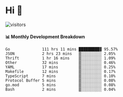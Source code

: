 # Hi 👋
 
![visitors](https://visitor-badge.glitch.me/badge?page_id=sorcererxw.sorcererx)

#### 📊 Monthly Development Breakdown

<!--START_SECTION:waka-->
```text
Go              111 hrs 11 mins █████████▓ 95.57%
JSON            2 hrs 23 mins   ▒░░░░░░░░░ 2.05%
Thrift          1 hr 16 mins    ▒░░░░░░░░░ 1.09%
Other           32 mins         ▒░░░░░░░░░ 0.46%
YAML            17 mins         ▒░░░░░░░░░ 0.25%
Makefile        12 mins         ▒░░░░░░░░░ 0.17%
TypeScript      7 mins          ▒░░░░░░░░░ 0.10%
Protocol Buffer 5 mins          ▒░░░░░░░░░ 0.08%
go.mod          5 mins          ▒░░░░░░░░░ 0.08%
Bash            2 mins          ▒░░░░░░░░░ 0.04%
```
<!--END_SECTION:waka-->
